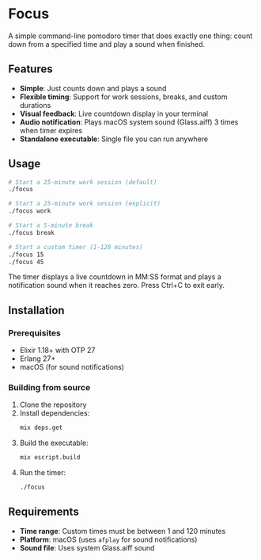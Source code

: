 # Focus

A simple command-line pomodoro timer that does exactly one thing: count down from a specified time and play a sound when finished.

## Features

- **Simple**: Just counts down and plays a sound
- **Flexible timing**: Support for work sessions, breaks, and custom durations
- **Visual feedback**: Live countdown display in your terminal
- **Audio notification**: Plays macOS system sound (Glass.aiff) 3 times when timer expires
- **Standalone executable**: Single file you can run anywhere

## Usage

```bash
# Start a 25-minute work session (default)
./focus

# Start a 25-minute work session (explicit)
./focus work

# Start a 5-minute break
./focus break

# Start a custom timer (1-120 minutes)
./focus 15
./focus 45
```

The timer displays a live countdown in MM:SS format and plays a notification sound when it reaches zero. Press Ctrl+C to exit early.

## Installation

### Prerequisites

- Elixir 1.18+ with OTP 27
- Erlang 27+
- macOS (for sound notifications)

### Building from source

1. Clone the repository
2. Install dependencies:
   ```bash
   mix deps.get
   ```
3. Build the executable:
   ```bash
   mix escript.build
   ```
4. Run the timer:
   ```bash
   ./focus
   ```

## Requirements

- **Time range**: Custom times must be between 1 and 120 minutes
- **Platform**: macOS (uses `afplay` for sound notifications)
- **Sound file**: Uses system Glass.aiff sound

